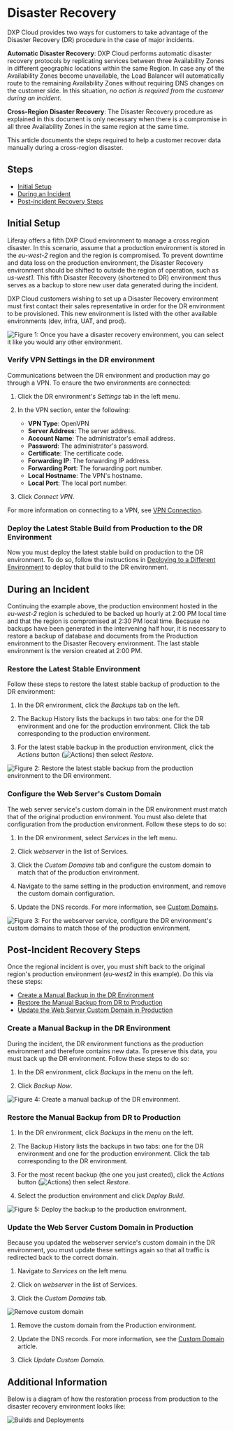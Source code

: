 # Disaster Recovery

DXP Cloud provides two ways for customers to take advantage of the Disaster 
Recovery (DR) procedure in the case of major incidents. 

**Automatic Disaster Recovery**: DXP Cloud performs automatic disaster recovery 
protocols by replicating services between three Availability Zones in different 
geographic locations within the same Region. In case any of the Availability 
Zones become unavailable, the Load Balancer will automatically route to the 
remaining Availability Zones without requiring DNS changes on the customer side. 
In this situation, *no action is required from the customer during an incident*. 

**Cross-Region Disaster Recovery**: The Disaster Recovery procedure as explained 
in this document is only necessary when there is a compromise in all three 
Availability Zones in the same region at the same time. 

This article documents the steps required to help a customer recover data 
manually during a cross-region disaster.

## Steps

-   [Initial Setup](#initial-setup)
-   [During an Incident](#during-an-incident)
-   [Post-incident Recovery Steps](#post-incident-recovery-steps)

## Initial Setup

Liferay offers a fifth DXP Cloud environment to manage a cross region disaster. 
In this scenario, assume that a production environment is stored in the 
*eu-west-2* region and the region is compromised. To prevent downtime and
data loss on the production environment, the Disaster Recovery environment
should be shifted to outside the region of operation, such as *us-west1*. This
fifth Disaster Recovery (shortened to DR) environment thus serves as a backup
to store new user data generated during the incident.

DXP Cloud customers wishing to set up a Disaster Recovery environment must first
contact their sales representative in order for the DR environment to be
provisioned. This new environment is listed with the other available
environments (dev, infra, UAT, and prod).

![Figure 1: Once you have a disaster recovery environment, you can select it like you would any other environment.](../../images/dr-environment.png)

### Verify VPN Settings in the DR environment

Communications between the DR environment and production may go through a VPN. 
To ensure the two environments are connected:

1.  Click the DR environment's *Settings* tab in the left menu. 

2.  In the VPN section, enter the following: 

    -   **VPN Type**: OpenVPN
    -   **Server Address**: The server address. 
    -   **Account Name**: The administrator's email address. 
    -   **Password**: The administrator's password. 
    -   **Certificate**: The certificate code.
    -   **Forwarding IP**: The forwarding IP address.
    -   **Forwarding Port**: The forwarding port number.
    -   **Local Hostname**: The VPN's hostname.
    -   **Local Port**: The local port number.

3.  Click *Connect VPN*. 

For more information on connecting to a VPN, see 
[VPN Connection](/docs/-/knowledge_base/dxp-cloud/vpn-connection). 

### Deploy the Latest Stable Build from Production to the DR Environment

Now you must deploy the latest stable build on production to the DR environment. 
To do so, follow the instructions in 
[Deploying to a Different Environment](/docs/-/knowledge_base/dxp-cloud/deployments#deploying-to-a-different-environment) 
to deploy that build to the DR environment. 

## During an Incident

Continuing the example above, the production environment hosted in the 
*eu-west-2* region is scheduled to be backed up hourly at 2:00 PM local time and 
that the region is compromised at 2:30 PM local time. Because no backups have 
been generated in the intervening half hour, it is necessary to restore a backup 
of database and documents from the Production environment to the Disaster 
Recovery environment. The last stable environment is the version created at 2:00 
PM.

### Restore the Latest Stable Environment

Follow these steps to restore the latest stable backup of production to the DR 
environment: 

1.  In the DR environment, click the *Backups* tab on the left. 

2.  The Backup History lists the backups in two tabs: one for the DR environment 
    and one for the production environment. Click the tab corresponding to the 
    production environment. 

3.  For the latest stable backup in the production environment, click the 
    *Actions* button 
    (![Actions](../../images/icon-actions.png)) 
    then select *Restore*. 

![Figure 2: Restore the latest stable backup from the production environment to the DR environment.](../../images/backup-restore-dr.png)

### Configure the Web Server's Custom Domain

The web server service's custom domain in the DR environment must match that of 
the original production environment. You must also delete that configuration 
from the production environment. Follow these steps to do so: 

1.  In the DR environment, select *Services* in the left menu. 

2.  Click *webserver* in the list of Services. 

3.  Click the *Custom Domains* tab and configure the custom domain to match that 
    of the production environment. 

4.  Navigate to the same setting in the production environment, and remove the 
    custom domain configuration. 

5.  Update the DNS records. For more information, see 
    [Custom Domains](/docs/-/knowledge_base/dxp-cloud/custom-domains). 

![Figure 3: For the webserver service, configure the DR environment's custom domains to match those of the production environment.](../../images/webserver-custom-domain-dr.png)

## Post-Incident Recovery Steps

Once the regional incident is over, you must shift back to the original region's 
production environment (*eu-west2* in this example). Do this via these steps: 

-   [Create a Manual Backup in the DR Environment](#create-a-manual-backup-in-the-dr-environment)
-   [Restore the Manual Backup from DR to Production](#restore-the-manual-backup-from-dr-to-production)
-   [Update the Web Server Custom Domain in Production](#update-the-web-server-custom-domain-in-production)

### Create a Manual Backup in the DR Environment

During the incident, the DR environment functions as the production environment 
and therefore contains new data. To preserve this data, you must back up the DR 
environment. Follow these steps to do so: 

1.  In the DR environment, click *Backups* in the menu on the left. 

2.  Click *Backup Now*. 

![Figure 4: Create a manual backup of the DR environment.](../../images/backups-manual-dr.png)

### Restore the Manual Backup from DR to Production

1.  In the DR environment, click *Backups* in the menu on the left. 

2.  The Backup History lists the backups in two tabs: one for the DR environment 
    and one for the production environment. Click the tab corresponding to the 
    DR environment. 

3.  For the most recent backup (the one you just created), click the 
    *Actions* button 
    (![Actions](../../images/icon-actions.png)) 
    then select *Restore*. 

4.  Select the production environment and click *Deploy Build*.

![Figure 5: Deploy the backup to the production environment.](../../images/backup-restore-prod-dr.png)

### Update the Web Server Custom Domain in Production
<!-- 
Shouldn't this say to restore the custom domain setting from DR to production?
-->

Because you updated the webserver service's custom domain in the DR environment, 
you must update these settings again so that all traffic is redirected back to 
the correct domain. 

1.  Navigate to _Services_ on the left menu.

2.  Click on _webserver_ in the list of Services.

3.  Click the _Custom Domains_ tab.

![Remove custom domain](./disaster-recovery/images/11.png)

1. Remove the custom domain from the Production environment.

1. Update the DNS records. For more information, see the [Custom Domain](https://help.liferay.com/hc/en-us/articles/360032856292) article.

1. Click _Update Custom Domain_.

## Additional Information
<!--
I don't understand this diagram. It says "restoring from production to the 
disaster recovery environment," but the arrow is going from the DR environment 
to the automated backup. 
-->

Below is a diagram of how the restoration process from production to the 
disaster recovery environment looks like:

![Builds and Deployments](./disaster-recovery/images/12.png)
